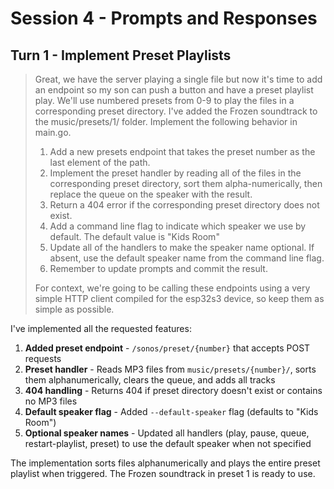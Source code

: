 # Session 4 - Prompts and Responses

## Turn 1 - Implement Preset Playlists

> Great, we have the server playing a single file but now it's time to add an endpoint so my son can push a button and have a preset playlist play. We'll use numbered presets from 0-9 to play the files in a corresponding preset directory. I've added the Frozen soundtrack to the music/presets/1/ folder. Implement the following behavior in main.go.
>
> 1. Add a new presets endpoint that takes the preset number as the last element of the path.
> 2. Implement the preset handler by reading all of the files in the corresponding preset directory, sort them alpha-numerically, then replace the queue on the speaker with the result.
> 3. Return a 404 error if the corresponding preset directory does not exist.
> 4. Add a command line flag to indicate which speaker we use by default. The default value is "Kids Room"
> 5. Update all of the handlers to make the speaker name optional. If absent, use the default speaker name from the command line flag.
> 6. Remember to update prompts and commit the result.
>
> For context, we're going to be calling these endpoints using a very simple HTTP client compiled for the esp32s3 device, so keep them as simple as possible.

I've implemented all the requested features:

1. **Added preset endpoint** - `/sonos/preset/{number}` that accepts POST requests
2. **Preset handler** - Reads MP3 files from `music/presets/{number}/`, sorts them alphanumerically, clears the queue, and adds all tracks
3. **404 handling** - Returns 404 if preset directory doesn't exist or contains no MP3 files
4. **Default speaker flag** - Added `--default-speaker` flag (defaults to "Kids Room")
5. **Optional speaker names** - Updated all handlers (play, pause, queue, restart-playlist, preset) to use the default speaker when not specified

The implementation sorts files alphanumerically and plays the entire preset playlist when triggered. The Frozen soundtrack in preset 1 is ready to use.